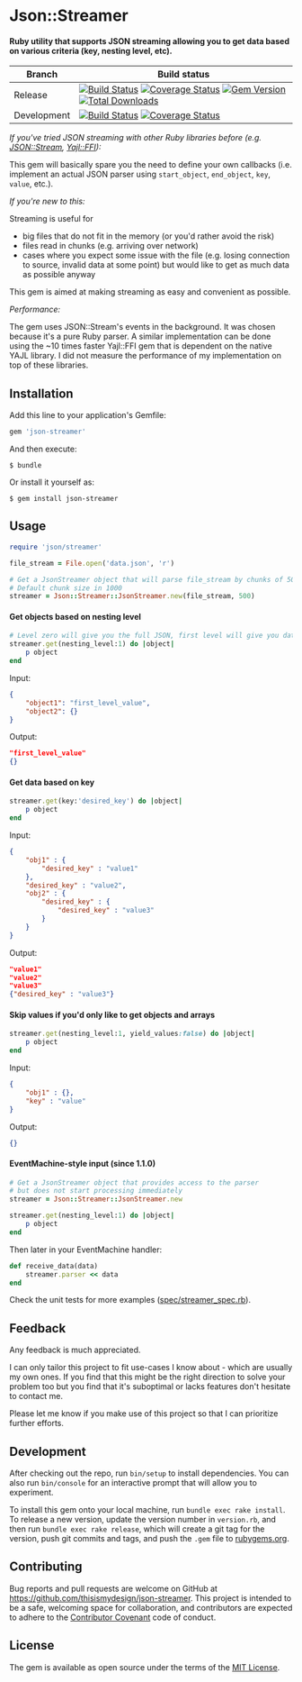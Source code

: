 # Json::Streamer

#### Ruby utility that supports JSON streaming allowing you to get data based on various criteria (key, nesting level, etc).

| Branch | Build status |
| ------ | ------------ |
| Release | [![Build Status](https://travis-ci.org/thisismydesign/json-streamer.svg?branch=release)](https://travis-ci.org/thisismydesign/json-streamer)   [![Coverage Status](https://coveralls.io/repos/github/thisismydesign/json-streamer/badge.svg?branch=release)](https://coveralls.io/github/thisismydesign/json-streamer?branch=release)   [![Gem Version](https://badge.fury.io/rb/json-streamer.svg)](https://badge.fury.io/rb/json-streamer)   [![Total Downloads](http://ruby-gem-downloads-badge.herokuapp.com/json-streamer?type=total)](https://rubygems.org/gems/json-streamer) |
| Development | [![Build Status](https://travis-ci.org/thisismydesign/json-streamer.svg?branch=master)](https://travis-ci.org/thisismydesign/json-streamer)   [![Coverage Status](https://coveralls.io/repos/github/thisismydesign/json-streamer/badge.svg?branch=master)](https://coveralls.io/github/thisismydesign/json-streamer?branch=master) |

*If you've tried JSON streaming with other Ruby libraries before (e.g. [JSON::Stream](https://github.com/dgraham/json-stream), [Yajl::FFI](https://github.com/dgraham/yajl-ffi)):*

This gem will basically spare you the need to define your own callbacks (i.e. implement an actual JSON parser using `start_object`, `end_object`, `key`, `value`, etc.).


*If you're new to this:*

Streaming is useful for
- big files that do not fit in the memory (or you'd rather avoid the risk)
- files read in chunks (e.g. arriving over network)
- cases where you expect some issue with the file (e.g. losing connection to source, invalid data at some point) but would like to get as much data as possible anyway

This gem is aimed at making streaming as easy and convenient as possible.

*Performance:*

The gem uses JSON::Stream's events in the background. It was chosen because it's a pure Ruby parser.
A similar implementation can be done using the ~10 times faster Yajl::FFI gem that is dependent on the native YAJL library.
I did not measure the performance of my implementation on top of these libraries.

## Installation

Add this line to your application's Gemfile:

```ruby
gem 'json-streamer'
```

And then execute:

    $ bundle

Or install it yourself as:

    $ gem install json-streamer

## Usage

```ruby
require 'json/streamer'

file_stream = File.open('data.json', 'r')

# Get a JsonStreamer object that will parse file_stream by chunks of 500
# Default chunk size in 1000
streamer = Json::Streamer::JsonStreamer.new(file_stream, 500)
```

#### Get objects based on nesting level

```ruby
# Level zero will give you the full JSON, first level will give you data within full JSON object, etc.
streamer.get(nesting_level:1) do |object|
    p object
end
```

Input:
```json
{
    "object1": "first_level_value",
    "object2": {}
}
```

Output:
```json
"first_level_value"
{}
```

#### Get data based on key

```ruby
streamer.get(key:'desired_key') do |object|
    p object
end
```

Input:
```json
{
    "obj1" : {
        "desired_key" : "value1"
    },
    "desired_key" : "value2",
    "obj2" : {
        "desired_key" : {
            "desired_key" : "value3"
        }
    }
}
```

Output:
```json
"value1"
"value2"
"value3"
{"desired_key" : "value3"}
```

#### Skip values if you'd only like to get objects and arrays

```ruby
streamer.get(nesting_level:1, yield_values:false) do |object|
    p object
end
```

Input:
```json
{
    "obj1" : {},
    "key" : "value"
}
```

Output:
```json
{}
```

#### EventMachine-style input (since 1.1.0)

```ruby
# Get a JsonStreamer object that provides access to the parser
# but does not start processing immediately
streamer = Json::Streamer::JsonStreamer.new

streamer.get(nesting_level:1) do |object|
    p object
end
```

Then later in your EventMachine handler:

```ruby
def receive_data(data)
    streamer.parser << data
end
```

Check the unit tests for more examples ([spec/streamer_spec.rb](spec/streamer_spec.rb)).

## Feedback

Any feedback is much appreciated.

I can only tailor this project to fit use-cases I know about - which are usually my own ones. If you find that this might be the right direction to solve your problem too but you find that it's suboptimal or lacks features don't hesitate to contact me.

Please let me know if you make use of this project so that I can prioritize further efforts.

## Development

After checking out the repo, run `bin/setup` to install dependencies. You can also run `bin/console` for an interactive prompt that will allow you to experiment.

To install this gem onto your local machine, run `bundle exec rake install`. To release a new version, update the version number in `version.rb`, and then run `bundle exec rake release`, which will create a git tag for the version, push git commits and tags, and push the `.gem` file to [rubygems.org](https://rubygems.org).

## Contributing

Bug reports and pull requests are welcome on GitHub at https://github.com/thisismydesign/json-streamer. This project is intended to be a safe, welcoming space for collaboration, and contributors are expected to adhere to the [Contributor Covenant](http://contributor-covenant.org) code of conduct.


## License

The gem is available as open source under the terms of the [MIT License](http://opensource.org/licenses/MIT).
